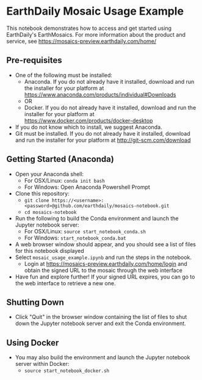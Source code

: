 # EarthDaily Mosaic Usage Example

This notebook demonstrates how to access and get started using EarthDaily's EarthMosaics. For more information about the product and service, see https://mosaics-preview.earthdaily.com/home/

## Pre-requisites
- One of the following must be installed: 
  - Anaconda. If you do not already have it installed, download and run the installer for your platform at https://www.anaconda.com/products/individual#Downloads
  - OR
  - Docker. If you do not already have it installed, download and run the installer for your platform at https://www.docker.com/products/docker-desktop
- If you do not know which to install, we suggest Anaconda. 
- Git must be installed. If you do not already have it installed, download and run the installer for your platform at http://git-scm.com/download 

## Getting Started (Anaconda)
- Open your Anaconda shell: 
  - For OSX/Linux: `conda init bash`
  - For Windows: Open Anaconda Powershell Prompt
- Clone this repository: 
  - `git clone https://<username>:<password>@github.com/earthdaily/mosaics-notebook.git`
  - `cd mosaics-notebook`
- Run the following to build the Conda environment and launch the Jupyter notebook server: 
  - For OSX/Linux: `source start_notebook_conda.sh`
  - For Windows: `start_notebook_conda.bat`
- A web browser window should appear, and you should see a list of files for this notebook displayed
- Select `mosaic_usage_example.ipynb` and run the steps in the notebook. 
  - Login at https://mosaics-preview.earthdaily.com/home/login and obtain the signed URL to the mosaic through the web interface
- Have fun and explore further! If your signed URL expires, you can go to the web interface to retrieve a new one. 

## Shutting Down 
- Click "Quit" in the browser window containing the list of files to shut down the Jupyter notebook server and exit the Conda environment. 

## Using Docker 
- You may also build the environment and launch the Jupyter notebook server within Docker: 
  - `source start_notebook_docker.sh`
